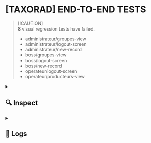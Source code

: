 
# [TAXORAD] END-TO-END TESTS


>  [!CAUTION]  
>  **8** visual regression tests have failed.
>  
> - administrateur/groupes-view 
> - administrateur/logout-screen 
> - administrateur/new-record 
> - boss/groupes-view 
> - boss/logout-screen 
> - boss/new-record 
> - operateur/logout-screen 
> - operateur/producteurs-view 




<details>
  <summary><h2>🔍 Inspect</h2></summary>

  
  ### administrateur/groupes-view 

  <p align="center">
    <img width="49%" src="https://s3.gra.cloud.ovh.net/dev/e2e-tests/taxorad/06-03-2025/administrateur/groupes-view.png?X-Amz-Algorithm=AWS4-HMAC-SHA256&X-Amz-Credential=3f1c4c5f9fbc4edb92cc05cbedce9a20%2F20250306%2FGRA%2Fs3%2Faws4_request&X-Amz-Date=20250306T143518Z&X-Amz-Expires=604800&X-Amz-SignedHeaders=host&X-Amz-Signature=bc33b9a1b31ccce62111bd0376f7b76fef952bff4dcab7edced2f1a364184192" alt="Image Actuelle" />
    <img width="49%" src="https://s3.gra.cloud.ovh.net/dev/e2e-tests/taxorad/06-03-2025/administrateur/diff.groupes-view.png?X-Amz-Algorithm=AWS4-HMAC-SHA256&X-Amz-Credential=3f1c4c5f9fbc4edb92cc05cbedce9a20%2F20250306%2FGRA%2Fs3%2Faws4_request&X-Amz-Date=20250306T143518Z&X-Amz-Expires=604800&X-Amz-SignedHeaders=host&X-Amz-Signature=aa656c8aaf1af22823a485f21b80338a03a124a68ff6d2c3fefc9c42e164b2c8" alt="Image de Différence" />
  </p>
  

  ### administrateur/logout-screen 

  <p align="center">
    <img width="49%" src="https://s3.gra.cloud.ovh.net/dev/e2e-tests/taxorad/06-03-2025/administrateur/logout-screen.png?X-Amz-Algorithm=AWS4-HMAC-SHA256&X-Amz-Credential=3f1c4c5f9fbc4edb92cc05cbedce9a20%2F20250306%2FGRA%2Fs3%2Faws4_request&X-Amz-Date=20250306T143618Z&X-Amz-Expires=604800&X-Amz-SignedHeaders=host&X-Amz-Signature=bb257d54ee0265abcb99baef5f30ae2d7343cc8b0a1d4006bf83b0e8d5e68514" alt="Image Actuelle" />
    <img width="49%" src="https://s3.gra.cloud.ovh.net/dev/e2e-tests/taxorad/06-03-2025/administrateur/diff.logout-screen.png?X-Amz-Algorithm=AWS4-HMAC-SHA256&X-Amz-Credential=3f1c4c5f9fbc4edb92cc05cbedce9a20%2F20250306%2FGRA%2Fs3%2Faws4_request&X-Amz-Date=20250306T143519Z&X-Amz-Expires=604800&X-Amz-SignedHeaders=host&X-Amz-Signature=a65a6266189bb3d8a9266b4a08f13c2e14db51e981f1612c9f279911234bb69e" alt="Image de Différence" />
  </p>
  

  ### administrateur/new-record 

  <p align="center">
    <img width="49%" src="https://s3.gra.cloud.ovh.net/dev/e2e-tests/taxorad/06-03-2025/administrateur/new-record.png?X-Amz-Algorithm=AWS4-HMAC-SHA256&X-Amz-Credential=3f1c4c5f9fbc4edb92cc05cbedce9a20%2F20250306%2FGRA%2Fs3%2Faws4_request&X-Amz-Date=20250306T143619Z&X-Amz-Expires=604800&X-Amz-SignedHeaders=host&X-Amz-Signature=6e2e1d1d38ef22ab756ea2315f1adcae3937b00b7a8d590f69aa047c26fb16f9" alt="Image Actuelle" />
    <img width="49%" src="https://s3.gra.cloud.ovh.net/dev/e2e-tests/taxorad/06-03-2025/administrateur/diff.new-record.png?X-Amz-Algorithm=AWS4-HMAC-SHA256&X-Amz-Credential=3f1c4c5f9fbc4edb92cc05cbedce9a20%2F20250306%2FGRA%2Fs3%2Faws4_request&X-Amz-Date=20250306T143619Z&X-Amz-Expires=604800&X-Amz-SignedHeaders=host&X-Amz-Signature=59f366bc4799553d7eaf9366ccadcced225be7dbb09322c38daa99bdc64fac97" alt="Image de Différence" />
  </p>
  

  ### boss/groupes-view 

  <p align="center">
    <img width="49%" src="https://s3.gra.cloud.ovh.net/dev/e2e-tests/taxorad/06-03-2025/boss/groupes-view.png?X-Amz-Algorithm=AWS4-HMAC-SHA256&X-Amz-Credential=3f1c4c5f9fbc4edb92cc05cbedce9a20%2F20250306%2FGRA%2Fs3%2Faws4_request&X-Amz-Date=20250306T143620Z&X-Amz-Expires=604800&X-Amz-SignedHeaders=host&X-Amz-Signature=3350f3c10d2b7fcfab5de48478c7b008572751759d76d09a001f50abadafedcc" alt="Image Actuelle" />
    <img width="49%" src="https://s3.gra.cloud.ovh.net/dev/e2e-tests/taxorad/06-03-2025/boss/diff.groupes-view.png?X-Amz-Algorithm=AWS4-HMAC-SHA256&X-Amz-Credential=3f1c4c5f9fbc4edb92cc05cbedce9a20%2F20250306%2FGRA%2Fs3%2Faws4_request&X-Amz-Date=20250306T143620Z&X-Amz-Expires=604800&X-Amz-SignedHeaders=host&X-Amz-Signature=e65534b7429a5719893c067f159975e5fb3853052bbcfbbbfd91d1bfceb1dcf6" alt="Image de Différence" />
  </p>
  

  ### boss/logout-screen 

  <p align="center">
    <img width="49%" src="https://s3.gra.cloud.ovh.net/dev/e2e-tests/taxorad/06-03-2025/boss/logout-screen.png?X-Amz-Algorithm=AWS4-HMAC-SHA256&X-Amz-Credential=3f1c4c5f9fbc4edb92cc05cbedce9a20%2F20250306%2FGRA%2Fs3%2Faws4_request&X-Amz-Date=20250306T143622Z&X-Amz-Expires=604800&X-Amz-SignedHeaders=host&X-Amz-Signature=1d2fac816659f42ac8d22472f3bdbf58c410ecc4fd3ecc7c3207d3b2e17ba149" alt="Image Actuelle" />
    <img width="49%" src="https://s3.gra.cloud.ovh.net/dev/e2e-tests/taxorad/06-03-2025/boss/diff.logout-screen.png?X-Amz-Algorithm=AWS4-HMAC-SHA256&X-Amz-Credential=3f1c4c5f9fbc4edb92cc05cbedce9a20%2F20250306%2FGRA%2Fs3%2Faws4_request&X-Amz-Date=20250306T143621Z&X-Amz-Expires=604800&X-Amz-SignedHeaders=host&X-Amz-Signature=c38d47bc5eb9fcb7a068d143f7a492ca6246ddd73e060b96672e03413299cb13" alt="Image de Différence" />
  </p>
  

  ### boss/new-record 

  <p align="center">
    <img width="49%" src="https://s3.gra.cloud.ovh.net/dev/e2e-tests/taxorad/06-03-2025/boss/new-record.png?X-Amz-Algorithm=AWS4-HMAC-SHA256&X-Amz-Credential=3f1c4c5f9fbc4edb92cc05cbedce9a20%2F20250306%2FGRA%2Fs3%2Faws4_request&X-Amz-Date=20250306T143623Z&X-Amz-Expires=604800&X-Amz-SignedHeaders=host&X-Amz-Signature=498943a3712355212f1e2e6fc7eacd962a768c8b9798ebb8aa18b2c8f7f3b743" alt="Image Actuelle" />
    <img width="49%" src="https://s3.gra.cloud.ovh.net/dev/e2e-tests/taxorad/06-03-2025/boss/diff.new-record.png?X-Amz-Algorithm=AWS4-HMAC-SHA256&X-Amz-Credential=3f1c4c5f9fbc4edb92cc05cbedce9a20%2F20250306%2FGRA%2Fs3%2Faws4_request&X-Amz-Date=20250306T143622Z&X-Amz-Expires=604800&X-Amz-SignedHeaders=host&X-Amz-Signature=714329a511eb6ef76e1a5f0bd1e33cb1b445270851f1a9f957389caa9831ded0" alt="Image de Différence" />
  </p>
  

  ### operateur/logout-screen 

  <p align="center">
    <img width="49%" src="https://s3.gra.cloud.ovh.net/dev/e2e-tests/taxorad/06-03-2025/operateur/logout-screen.png?X-Amz-Algorithm=AWS4-HMAC-SHA256&X-Amz-Credential=3f1c4c5f9fbc4edb92cc05cbedce9a20%2F20250306%2FGRA%2Fs3%2Faws4_request&X-Amz-Date=20250306T143624Z&X-Amz-Expires=604800&X-Amz-SignedHeaders=host&X-Amz-Signature=4bc0e8a2cad826dc49d0f092950c4da227b39645205663cf6c3078480c72ee0c" alt="Image Actuelle" />
    <img width="49%" src="https://s3.gra.cloud.ovh.net/dev/e2e-tests/taxorad/06-03-2025/operateur/diff.logout-screen.png?X-Amz-Algorithm=AWS4-HMAC-SHA256&X-Amz-Credential=3f1c4c5f9fbc4edb92cc05cbedce9a20%2F20250306%2FGRA%2Fs3%2Faws4_request&X-Amz-Date=20250306T143623Z&X-Amz-Expires=604800&X-Amz-SignedHeaders=host&X-Amz-Signature=21f0443516b6a70671cf61b5fc8091ebf52104ffa9eda98a4b703f387aa9e281" alt="Image de Différence" />
  </p>
  

  ### operateur/producteurs-view 

  <p align="center">
    <img width="49%" src="https://s3.gra.cloud.ovh.net/dev/e2e-tests/taxorad/06-03-2025/operateur/producteurs-view.png?X-Amz-Algorithm=AWS4-HMAC-SHA256&X-Amz-Credential=3f1c4c5f9fbc4edb92cc05cbedce9a20%2F20250306%2FGRA%2Fs3%2Faws4_request&X-Amz-Date=20250306T143625Z&X-Amz-Expires=604800&X-Amz-SignedHeaders=host&X-Amz-Signature=78be1235a64a03b773f69778d2add2b8601397e177577ab098858608c3307aed" alt="Image Actuelle" />
    <img width="49%" src="https://s3.gra.cloud.ovh.net/dev/e2e-tests/taxorad/06-03-2025/operateur/diff.producteurs-view.png?X-Amz-Algorithm=AWS4-HMAC-SHA256&X-Amz-Credential=3f1c4c5f9fbc4edb92cc05cbedce9a20%2F20250306%2FGRA%2Fs3%2Faws4_request&X-Amz-Date=20250306T143625Z&X-Amz-Expires=604800&X-Amz-SignedHeaders=host&X-Amz-Signature=5ca92292eb6f2f4b5f90c403eef1517390d96381f640c89b3ae0547b90f407d4" alt="Image de Différence" />
  </p>
  
  
</details>




<details>
  <summary><h2>📜 Logs</h2></summary>

  ```bash
  yarn run v1.22.22
$ cd test && npm run coverage

> taxorad@1.3.0 coverage
> c8 npm run mocha


> taxorad@1.3.0 mocha
> mocha test/**/*.test.mjs --timeout 30000



  administrateur
Runner created with the following options:
{
  baseUrl: 'http://localhost:9092',
  browser: {
    product: 'chrome',
    headless: false,
    devtools: false,
    defaultViewport: { width: 1024, height: 768 },
    args: [],
    slowMo: 2
  },
  dataDir: 'test/data/administrateur',
  runDir: 'test/run/chrome/administrateur',
  screenshots: {
    dir: 'test/run/chrome/administrateur/screenshots',
    screenrefsDir: 'test/data/administrateur/screenrefs',
    matchThreshold: 0.1,
    diffTolerance: 0,
    writeDiffs: true
  },
  mode: 'run',
  geolocation: { accuracy: 500 },
  appName: 'taxorad',
  lang: 'fr-FR'
}
Creating runner directory structure
    ✔ login (10157ms)
    ✔ list tables (1386ms)
> List records for table Groupes
    1) list records per tables
    ✔ create compartiment record (7055ms)
    2) edit compartiment record
    ✔ remove compartiment record (5802ms)
    ✔ check create version (1477ms)
    ✔ check left pane (769ms)
    ✔ check about box (1396ms)
    3) logout

  boss
Runner created with the following options:
{
  baseUrl: 'http://localhost:9092',
  browser: {
    product: 'chrome',
    headless: false,
    devtools: false,
    defaultViewport: { width: 1024, height: 768 },
    args: [],
    slowMo: 2
  },
  dataDir: 'test/data/boss',
  runDir: 'test/run/chrome/boss',
  screenshots: {
    dir: 'test/run/chrome/boss/screenshots',
    screenrefsDir: 'test/data/boss/screenrefs',
    matchThreshold: 0.1,
    diffTolerance: 0,
    writeDiffs: true
  },
  mode: 'run',
  geolocation: { accuracy: 500 },
  appName: 'taxorad',
  lang: 'fr-FR'
}
Creating runner directory structure
    ✔ login (10061ms)
    ✔ list tables (1327ms)
> List records for table Groupes
    4) list records pet tables
    ✔ create compartiment record (7069ms)
    5) edit compartiment record
    ✔ remove compartiment record (5791ms)
    ✔ check create version (1429ms)
    ✔ check left pane (770ms)
    ✔ check about box (1435ms)
    6) logout

  operateur
Runner created with the following options:
{
  baseUrl: 'http://localhost:9092',
  browser: {
    product: 'chrome',
    headless: false,
    devtools: false,
    defaultViewport: { width: 1024, height: 768 },
    args: [],
    slowMo: 2
  },
  dataDir: 'test/data/operateur',
  runDir: 'test/run/chrome/operateur',
  screenshots: {
    dir: 'test/run/chrome/operateur/screenshots',
    screenrefsDir: 'test/data/operateur/screenrefs',
    matchThreshold: 0.1,
    diffTolerance: 0,
    writeDiffs: true
  },
  mode: 'run',
  geolocation: { accuracy: 500 },
  appName: 'taxorad',
  lang: 'fr-FR'
}
Creating runner directory structure
    ✔ login (10079ms)
    ✔ check tables activity (1327ms)
> List records for table Groupes
> List records for table Laboratoires
> List records for table Préleveurs
> List records for table Producteurs
    7) check records activity
    ✔ check left pane (780ms)
    ✔ check about box (1439ms)
    8) logout


  18 passing (2m)
  8 failing

  1) administrateur
       list records per tables:

      AssertionError: expected false to be true
      + expected - actual

      -false
      +true
      
      at Proxy.<anonymous> (node_modules/chai-lint/index.js:35:42)
      at Proxy.methodWrapper (node_modules/chai/lib/chai/utils/addMethod.js:57:25)
      at Context.<anonymous> (file:///home/noenic/alternance/irsn/taxorad-workspace/taxorad/test/administrateur.test.mjs:73:21)

  2) administrateur
       edit compartiment record:

      AssertionError: expected false to be true
      + expected - actual

      -false
      +true
      
      at Proxy.<anonymous> (node_modules/chai-lint/index.js:35:42)
      at Proxy.methodWrapper (node_modules/chai/lib/chai/utils/addMethod.js:57:25)
      at Context.<anonymous> (file:///home/noenic/alternance/irsn/taxorad-workspace/taxorad/test/administrateur.test.mjs:94:59)

  3) administrateur
       logout:

      AssertionError: expected false to be true
      + expected - actual

      -false
      +true
      
      at Proxy.<anonymous> (node_modules/chai-lint/index.js:35:42)
      at Proxy.methodWrapper (node_modules/chai/lib/chai/utils/addMethod.js:57:25)
      at Context.<anonymous> (file:///home/noenic/alternance/irsn/taxorad-workspace/taxorad/test/administrateur.test.mjs:126:59)

  4) boss
       list records pet tables:

      AssertionError: expected false to be true
      + expected - actual

      -false
      +true
      
      at Proxy.<anonymous> (node_modules/chai-lint/index.js:35:42)
      at Proxy.methodWrapper (node_modules/chai/lib/chai/utils/addMethod.js:57:25)
      at Context.<anonymous> (file:///home/noenic/alternance/irsn/taxorad-workspace/taxorad/test/boss.test.mjs:73:21)

  5) boss
       edit compartiment record:

      AssertionError: expected false to be true
      + expected - actual

      -false
      +true
      
      at Proxy.<anonymous> (node_modules/chai-lint/index.js:35:42)
      at Proxy.methodWrapper (node_modules/chai/lib/chai/utils/addMethod.js:57:25)
      at Context.<anonymous> (file:///home/noenic/alternance/irsn/taxorad-workspace/taxorad/test/boss.test.mjs:94:59)

  6) boss
       logout:

      AssertionError: expected false to be true
      + expected - actual

      -false
      +true
      
      at Proxy.<anonymous> (node_modules/chai-lint/index.js:35:42)
      at Proxy.methodWrapper (node_modules/chai/lib/chai/utils/addMethod.js:57:25)
      at Context.<anonymous> (file:///home/noenic/alternance/irsn/taxorad-workspace/taxorad/test/boss.test.mjs:126:59)

  7) operateur
       check records activity:

      AssertionError: expected false to be true
      + expected - actual

      -false
      +true
      
      at Proxy.<anonymous> (node_modules/chai-lint/index.js:35:42)
      at Proxy.methodWrapper (node_modules/chai/lib/chai/utils/addMethod.js:57:25)
      at Context.<anonymous> (file:///home/noenic/alternance/irsn/taxorad-workspace/taxorad/test/operateur.test.mjs:68:21)

  8) operateur
       logout:

      AssertionError: expected false to be true
      + expected - actual

      -false
      +true
      
      at Proxy.<anonymous> (node_modules/chai-lint/index.js:35:42)
      at Proxy.methodWrapper (node_modules/chai/lib/chai/utils/addMethod.js:57:25)
      at Context.<anonymous> (file:///home/noenic/alternance/irsn/taxorad-workspace/taxorad/test/operateur.test.mjs:88:62)



----------|---------|----------|---------|---------|-------------------
File      | % Stmts | % Branch | % Funcs | % Lines | Uncovered Line #s 
----------|---------|----------|---------|---------|-------------------
All files |       0 |        0 |       0 |       0 |                   
----------|---------|----------|---------|---------|-------------------
error Command failed with exit code 8.
info Visit https://yarnpkg.com/en/docs/cli/run for documentation about this command.

  ```

</details>
